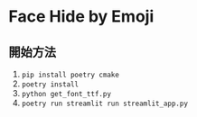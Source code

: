 # Face Hide by Emoji

## 開始方法

1. `pip install poetry cmake`
1. `poetry install`
1. `python get_font_ttf.py`
1. `poetry run streamlit run streamlit_app.py`